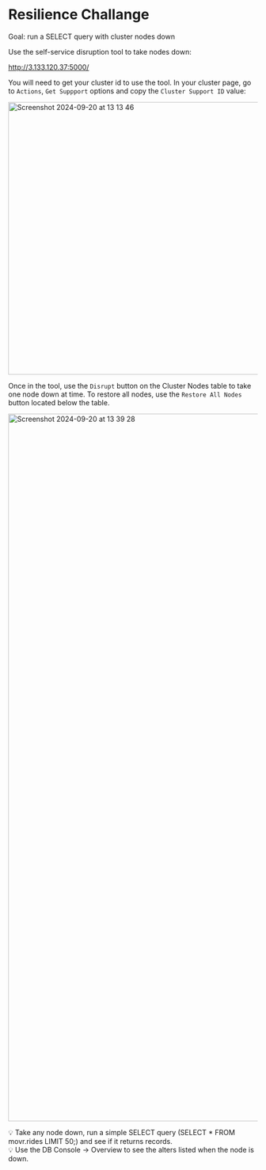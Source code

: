 # Resilience Challange

Goal: run a SELECT query with cluster nodes down

Use the self-service disruption tool to take nodes down:  

http://3.133.120.37:5000/

You will need to get your cluster id to use the tool. In your cluster page, go to `Actions`, `Get Suppport` options and copy the `Cluster Support ID` value:  

<img width="551" alt="Screenshot 2024-09-20 at 13 13 46" src="https://github.com/user-attachments/assets/4a199719-e5ec-4e56-b3c5-422668b9c01c">

Once in the tool, use the `Disrupt` button on the Cluster Nodes table to take one node down at time. To restore all nodes, use the `Restore All Nodes` button located below the table.

<img width="1430" alt="Screenshot 2024-09-20 at 13 39 28" src="https://github.com/user-attachments/assets/4b1a2d42-6be9-4017-ba53-66e64ae1a910">

💡 Take any node down, run a simple SELECT query (SELECT * FROM movr.rides LIMIT 50;) and see if it returns records.   
💡 Use the DB Console -> Overview to see the alters listed when the node is down.  
